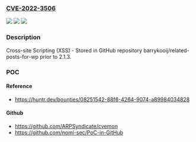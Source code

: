 ### [CVE-2022-3506](https://cve.mitre.org/cgi-bin/cvename.cgi?name=CVE-2022-3506)
![](https://img.shields.io/static/v1?label=Product&message=barrykooij%2Frelated-posts-for-wp&color=blue)
![](https://img.shields.io/static/v1?label=Version&message=%3C%202.1.3%20&color=brighgreen)
![](https://img.shields.io/static/v1?label=Vulnerability&message=CWE-79%20Improper%20Neutralization%20of%20Input%20During%20Web%20Page%20Generation%20('Cross-site%20Scripting')&color=brighgreen)

### Description

Cross-site Scripting (XSS) - Stored in GitHub repository barrykooij/related-posts-for-wp prior to 2.1.3.

### POC

#### Reference
- https://huntr.dev/bounties/08251542-88f6-4264-9074-a89984034828

#### Github
- https://github.com/ARPSyndicate/cvemon
- https://github.com/nomi-sec/PoC-in-GitHub

